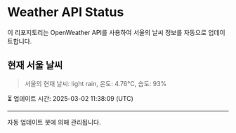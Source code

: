 
# Weather API Status

이 리포지토리는 OpenWeather API를 사용하여 서울의 날씨 정보를 자동으로 업데이트합니다.

## 현재 서울 날씨
> 서울의 현재 날씨: light rain, 온도: 4.76°C, 습도: 93%

⏳ 업데이트 시간: 2025-03-02 11:38:09 (UTC)

---
자동 업데이트 봇에 의해 관리됩니다.
